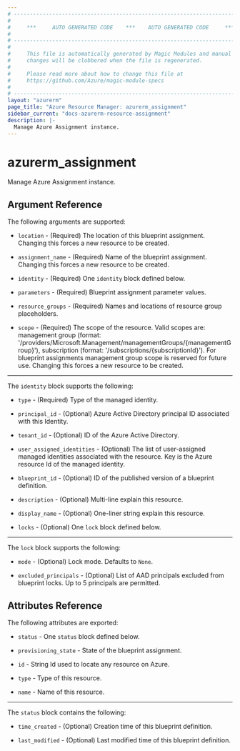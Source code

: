```yaml
---
# ----------------------------------------------------------------------------
#
#     ***     AUTO GENERATED CODE    ***    AUTO GENERATED CODE     ***
#
# ----------------------------------------------------------------------------
#
#     This file is automatically generated by Magic Modules and manual
#     changes will be clobbered when the file is regenerated.
#
#     Please read more about how to change this file at
#     https://github.com/Azure/magic-module-specs
#
# ----------------------------------------------------------------------------
layout: "azurerm"
page_title: "Azure Resource Manager: azurerm_assignment"
sidebar_current: "docs-azurerm-resource-assignment"
description: |-
  Manage Azure Assignment instance.
---
```


# azurerm_assignment

Manage Azure Assignment instance.


## Argument Reference

The following arguments are supported:

* `location` - (Required) The location of this blueprint assignment. Changing this forces a new resource to be created.

* `assignment_name` - (Required) Name of the blueprint assignment. Changing this forces a new resource to be created.

* `identity` - (Required) One `identity` block defined below.

* `parameters` - (Required) Blueprint assignment parameter values.

* `resource_groups` - (Required) Names and locations of resource group placeholders.

* `scope` - (Required) The scope of the resource. Valid scopes are: management group (format: '/providers/Microsoft.Management/managementGroups/{managementGroup}'), subscription (format: '/subscriptions/{subscriptionId}'). For blueprint assignments management group scope is reserved for future use. Changing this forces a new resource to be created.

---

The `identity` block supports the following:

* `type` - (Required) Type of the managed identity.

* `principal_id` - (Optional) Azure Active Directory principal ID associated with this Identity.

* `tenant_id` - (Optional) ID of the Azure Active Directory.

* `user_assigned_identities` - (Optional) The list of user-assigned managed identities associated with the resource. Key is the Azure resource Id of the managed identity.

* `blueprint_id` - (Optional) ID of the published version of a blueprint definition.

* `description` - (Optional) Multi-line explain this resource.

* `display_name` - (Optional) One-liner string explain this resource.

* `locks` - (Optional) One `lock` block defined below.

---

The `lock` block supports the following:

* `mode` - (Optional) Lock mode. Defaults to `None`.

* `excluded_principals` - (Optional) List of AAD principals excluded from blueprint locks. Up to 5 principals are permitted.

## Attributes Reference

The following attributes are exported:

* `status` - One `status` block defined below.

* `provisioning_state` - State of the blueprint assignment.

* `id` - String Id used to locate any resource on Azure.

* `type` - Type of this resource.

* `name` - Name of this resource.


---

The `status` block contains the following:

* `time_created` - (Optional) Creation time of this blueprint definition.

* `last_modified` - (Optional) Last modified time of this blueprint definition.
